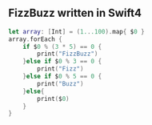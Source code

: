## FizzBuzz written in Swift4

```swift
let array: [Int] = (1...100).map{ $0 }
array.forEach {
    if $0 % (3 * 5) == 0 {
        print("FizzBuzz")
    }else if $0 % 3 == 0 {
        print("Fizz")
    }else if $0 % 5 == 0 {
        print("Buzz")
    }else{
        print($0)
    }
}
```

